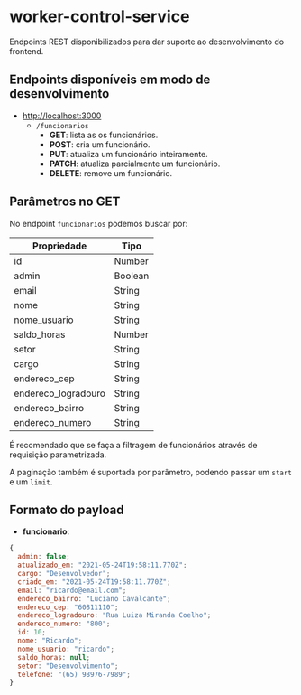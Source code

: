 # worker-control-service

Endpoints REST disponibilizados para dar suporte ao desenvolvimento do frontend.

## Endpoints disponíveis em modo de desenvolvimento

- <http://localhost:3000>
  - `/funcionarios`
    - **GET**: lista as os funcionários.
    - **POST**: cria um funcionário.
    - **PUT**: atualiza um funcionário inteiramente.
    - **PATCH**: atualiza parcialmente um funcionário.
    - **DELETE**: remove um funcionário.

## Parâmetros no GET

No endpoint `funcionarios` podemos buscar por:

| Propriedade         | Tipo    |
| ------------------- | ------- |
| id                  | Number  |
| admin               | Boolean |
| email               | String  |
| nome                | String  |
| nome_usuario        | String  |
| saldo_horas         | Number  |
| setor               | String  |
| cargo               | String  |
| endereco_cep        | String  |
| endereco_logradouro | String  |
| endereco_bairro     | String  |
| endereco_numero     | String  |

É recomendado que se faça a filtragem de funcionários através de requisição parametrizada.

A paginação também é suportada por parâmetro, podendo passar um `start` e um `limit`.

## Formato do payload

- **funcionario**:

```js
{
  admin: false;
  atualizado_em: "2021-05-24T19:58:11.770Z";
  cargo: "Desenvolvedor";
  criado_em: "2021-05-24T19:58:11.770Z";
  email: "ricardo@email.com";
  endereco_bairro: "Luciano Cavalcante";
  endereco_cep: "60811110";
  endereco_logradouro: "Rua Luiza Miranda Coelho";
  endereco_numero: "800";
  id: 10;
  nome: "Ricardo";
  nome_usuario: "ricardo";
  saldo_horas: null;
  setor: "Desenvolvimento";
  telefone: "(65) 98976-7989";
}
```
